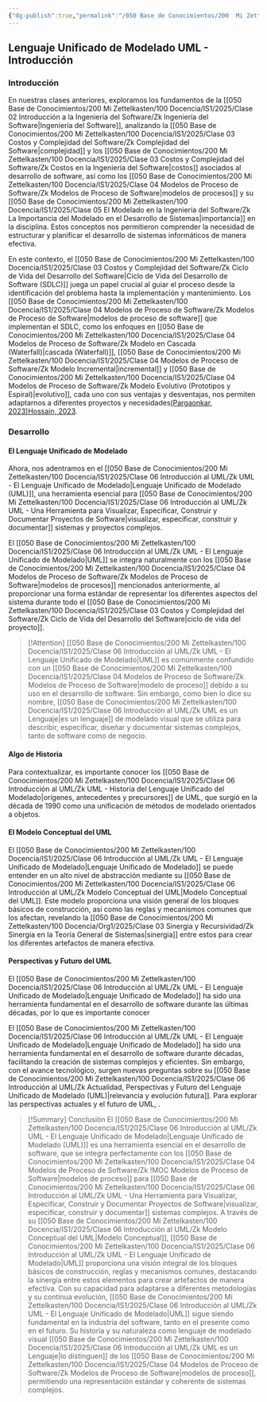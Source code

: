 ```yaml
---
{"dg-publish":true,"permalink":"/050 Base de Conocimientos/200  Mi Zettelkasten/100 Docencia/IS1/2025/Clase 06 Introducción al UML/Zk !MOC Lenguaje Unificado de Modelado UML - Introducción/","tags":["digitalGarden","moc","UML"]}
---
```


## Lenguaje Unificado de Modelado UML - Introducción

### Introducción

En nuestras clases anteriores, exploramos los fundamentos de la [[050 Base de Conocimientos/200  Mi Zettelkasten/100 Docencia/IS1/2025/Clase 02 Introducción a la Ingeniería del Software/Zk Ingeniería del Software\|Ingeniería del Software]], analizando la [[050 Base de Conocimientos/200  Mi Zettelkasten/100 Docencia/IS1/2025/Clase 03 Costos y Complejidad del Software/Zk Complejidad del Software\|complejidad]] y los [[050 Base de Conocimientos/200  Mi Zettelkasten/100 Docencia/IS1/2025/Clase 03 Costos y Complejidad del Software/Zk Costos en la Ingeniería del Software\|costos]] asociados al desarrollo de software, así como los [[050 Base de Conocimientos/200  Mi Zettelkasten/100 Docencia/IS1/2025/Clase 04 Modelos de Proceso de Software/Zk Modelos de Proceso de Software\|modelos de procesos]] y su [[050 Base de Conocimientos/200  Mi Zettelkasten/100 Docencia/IS1/2025/Clase 05 El Modelado en la Ingeniería del Software/Zk La Importancia del Modelado en el Desarrollo de Sistemas\|importancia]] en la disciplina. Estos conceptos nos permitieron comprender la necesidad de estructurar y planificar el desarrollo de sistemas informáticos de manera efectiva.

En este contexto, el [[050 Base de Conocimientos/200  Mi Zettelkasten/100 Docencia/IS1/2025/Clase 03 Costos y Complejidad del Software/Zk Ciclo de Vida del Desarrollo del Software\|Ciclo de Vida del Desarrollo de Software (SDLC)]] juega un papel crucial al guiar el proceso desde la identificación del problema hasta la implementación y mantenimiento. Los [[050 Base de Conocimientos/200  Mi Zettelkasten/100 Docencia/IS1/2025/Clase 04 Modelos de Proceso de Software/Zk Modelos de Proceso de Software\|modelos de proceso de software]] que implementan el SDLC, como los enfoques en [[050 Base de Conocimientos/200  Mi Zettelkasten/100 Docencia/IS1/2025/Clase 04 Modelos de Proceso de Software/Zk Modelo en Cascada (Waterfall)\|cascada (Waterfall)]], [[050 Base de Conocimientos/200  Mi Zettelkasten/100 Docencia/IS1/2025/Clase 04 Modelos de Proceso de Software/Zk Modelo Incremental\|incremental]] y [[050 Base de Conocimientos/200  Mi Zettelkasten/100 Docencia/IS1/2025/Clase 04 Modelos de Proceso de Software/Zk Modelo Evolutivo (Prototipos y Espiral)\|evolutivo]], cada uno con sus ventajas y desventajas, nos permiten adaptarnos a diferentes proyectos y necesidades[(Pargaonkar, 2023)](http://dx.doi.org/10.29322/IJSRP.13.08.2023.p14015)[Hossain, 2023](https://pdfs.semanticscholar.org/9eed/fc508509d415c305116ffb258ff5147fd8b8.pdf?_gl=1*nsrkjp*_gcl_au*MjcyNTUzMzA2LjE3NDIzMjg1NTI.*_ga*MTg5MDE4MzYzOC4xNzQyMzI4NTUy*_ga_H7P4ZT52H5*MTc0MjMyODU1Mi4xLjEuMTc0MjMyODg2NS41OC4wLjA.).

### Desarrollo

#### El Lenguaje Unificado de Modelado
Ahora, nos adentramos en el [[050 Base de Conocimientos/200  Mi Zettelkasten/100 Docencia/IS1/2025/Clase 06 Introducción al UML/Zk UML - El Lenguaje Unificado de Modelado\|Lenguaje Unificado de Modelado (UML)]], una herramienta esencial para [[050 Base de Conocimientos/200  Mi Zettelkasten/100 Docencia/IS1/2025/Clase 06 Introducción al UML/Zk UML - Una Herramienta para Visualizar, Especificar, Construir y Documentar Proyectos de Software\|visualizar, especificar, construir y documentar]] sistemas y proyectos complejos.

El [[050 Base de Conocimientos/200  Mi Zettelkasten/100 Docencia/IS1/2025/Clase 06 Introducción al UML/Zk UML - El Lenguaje Unificado de Modelado\|UML]] se integra naturalmente con los [[050 Base de Conocimientos/200  Mi Zettelkasten/100 Docencia/IS1/2025/Clase 04 Modelos de Proceso de Software/Zk Modelos de Proceso de Software\|modelos de procesos]] mencionados anteriormente, al proporcionar una forma estándar de representar los diferentes aspectos del sistema durante todo el [[050 Base de Conocimientos/200  Mi Zettelkasten/100 Docencia/IS1/2025/Clase 03 Costos y Complejidad del Software/Zk Ciclo de Vida del Desarrollo del Software\|ciclo de vida del proyecto]].

>[!Attention] [[050 Base de Conocimientos/200  Mi Zettelkasten/100 Docencia/IS1/2025/Clase 06 Introducción al UML/Zk UML - El Lenguaje Unificado de Modelado\|UML]] es comúnmente confundido con un [[050 Base de Conocimientos/200  Mi Zettelkasten/100 Docencia/IS1/2025/Clase 04 Modelos de Proceso de Software/Zk Modelos de Proceso de Software\|modelo de proceso]] debido a su uso en el desarrollo de software. Sin embargo, como bien lo dice su nombre, [[050 Base de Conocimientos/200  Mi Zettelkasten/100 Docencia/IS1/2025/Clase 06 Introducción al UML/Zk UML es un Lenguaje\|es un lenguaje]] de modelado visual que se utiliza para describir, especificar, diseñar y documentar sistemas complejos, tanto de software como de negocio. 

#### Algo de Historia

Para contextualizar, es importante conocer los [[050 Base de Conocimientos/200  Mi Zettelkasten/100 Docencia/IS1/2025/Clase 06 Introducción al UML/Zk UML - Historia del Lenguaje Unificado del Modelado\|orígenes, antecedentes y precursores]] de UML, que surgió en la década de 1990 como una unificación de métodos de modelado orientados a objetos.

#### El Modelo Conceptual del UML

El [[050 Base de Conocimientos/200  Mi Zettelkasten/100 Docencia/IS1/2025/Clase 06 Introducción al UML/Zk UML - El Lenguaje Unificado de Modelado\|Lenguaje Unificado de Modelado]] se puede entender en un alto nivel de abstracción mediante su [[050 Base de Conocimientos/200  Mi Zettelkasten/100 Docencia/IS1/2025/Clase 06 Introducción al UML/Zk Modelo Conceptual del UML\|Modelo Conceptual del UML]]. Este modelo proporciona una visión general de los bloques básicos de construcción, así como las reglas y mecanismos comunes que los afectan, revelando la [[050 Base de Conocimientos/200  Mi Zettelkasten/100 Docencia/Org1/2025/Clase 03 Sinergia y Recursividad/Zk Sinergia en la Teoría General de Sistemas\|sinergia]] entre estos para crear los diferentes artefactos de manera efectiva.

#### Perspectivas y Futuro del UML
El [[050 Base de Conocimientos/200  Mi Zettelkasten/100 Docencia/IS1/2025/Clase 06 Introducción al UML/Zk UML - El Lenguaje Unificado de Modelado\|Lenguaje Unificado de Modelado]] ha sido una herramienta fundamental en el desarrollo de software durante las últimas décadas, por lo que es importante conocer 

El [[050 Base de Conocimientos/200  Mi Zettelkasten/100 Docencia/IS1/2025/Clase 06 Introducción al UML/Zk UML - El Lenguaje Unificado de Modelado\|Lenguaje Unificado de Modelado]] ha sido una herramienta fundamental en el desarrollo de software durante décadas, facilitando la creación de sistemas complejos y eficientes. Sin embargo, con el avance tecnológico, surgen nuevas preguntas sobre su [[050 Base de Conocimientos/200  Mi Zettelkasten/100 Docencia/IS1/2025/Clase 06 Introducción al UML/Zk Actualidad, Perspectivas y Futuro del Lenguaje Unificado de Modelado (UML)\|relevancia y evolución futura]]. Para explorar las perspectivas actuales y el futuro de UML, .

>[!Summary] Conclusión
>El [[050 Base de Conocimientos/200  Mi Zettelkasten/100 Docencia/IS1/2025/Clase 06 Introducción al UML/Zk UML - El Lenguaje Unificado de Modelado\|Lenguaje Unificado de Modelado (UML)]]  es una herramienta esencial en el desarrollo de software, que se integra perfectamente con los [[050 Base de Conocimientos/200  Mi Zettelkasten/100 Docencia/IS1/2025/Clase 04 Modelos de Proceso de Software/Zk !MOC Modelos de Proceso de Software\|modelos de proceso]] para [[050 Base de Conocimientos/200  Mi Zettelkasten/100 Docencia/IS1/2025/Clase 06 Introducción al UML/Zk UML - Una Herramienta para Visualizar, Especificar, Construir y Documentar Proyectos de Software\|visualizar, especificar, construir y documentar]] sistemas complejos. A través de su [[050 Base de Conocimientos/200  Mi Zettelkasten/100 Docencia/IS1/2025/Clase 06 Introducción al UML/Zk Modelo Conceptual del UML\|Modelo Conceptual]], [[050 Base de Conocimientos/200  Mi Zettelkasten/100 Docencia/IS1/2025/Clase 06 Introducción al UML/Zk UML - El Lenguaje Unificado de Modelado\|UML]] proporciona una visión integral de los bloques básicos de construcción, reglas y mecanismos comunes, destacando la sinergia entre estos elementos para crear artefactos de manera efectiva. Con su capacidad para adaptarse a diferentes metodologías y su continua evolución, [[050 Base de Conocimientos/200  Mi Zettelkasten/100 Docencia/IS1/2025/Clase 06 Introducción al UML/Zk UML - El Lenguaje Unificado de Modelado\|UML]] sigue siendo fundamental en la industria del software, tanto en el presente como en el futuro. Su historia y su naturaleza como lenguaje de modelado visual [[050 Base de Conocimientos/200  Mi Zettelkasten/100 Docencia/IS1/2025/Clase 06 Introducción al UML/Zk UML es un Lenguaje\|lo distinguen]] de los [[050 Base de Conocimientos/200  Mi Zettelkasten/100 Docencia/IS1/2025/Clase 04 Modelos de Proceso de Software/Zk Modelos de Proceso de Software\|modelos de proceso]], permitiendo una representación estándar y coherente de sistemas complejos.
